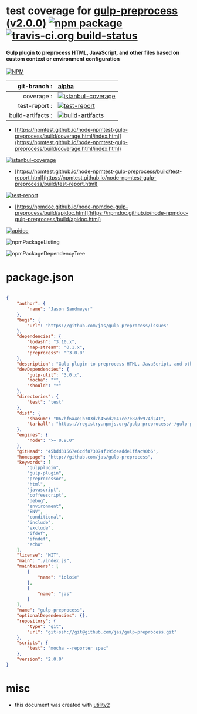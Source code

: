 # test coverage for  [gulp-preprocess (v2.0.0)](http://github.com/jas/gulp-preprocess)  [![npm package](https://img.shields.io/npm/v/npmtest-gulp-preprocess.svg?style=flat-square)](https://www.npmjs.org/package/npmtest-gulp-preprocess) [![travis-ci.org build-status](https://api.travis-ci.org/npmtest/node-npmtest-gulp-preprocess.svg)](https://travis-ci.org/npmtest/node-npmtest-gulp-preprocess)
#### Gulp plugin to preprocess HTML, JavaScript, and other files based on custom context or environment configuration

[![NPM](https://nodei.co/npm/gulp-preprocess.png?downloads=true&downloadRank=true&stars=true)](https://www.npmjs.com/package/gulp-preprocess)

| git-branch : | [alpha](https://github.com/npmtest/node-npmtest-gulp-preprocess/tree/alpha)|
|--:|:--|
| coverage : | [![istanbul-coverage](https://npmtest.github.io/node-npmtest-gulp-preprocess/build/coverage.badge.svg)](https://npmtest.github.io/node-npmtest-gulp-preprocess/build/coverage.html/index.html)|
| test-report : | [![test-report](https://npmtest.github.io/node-npmtest-gulp-preprocess/build/test-report.badge.svg)](https://npmtest.github.io/node-npmtest-gulp-preprocess/build/test-report.html)|
| build-artifacts : | [![build-artifacts](https://npmtest.github.io/node-npmtest-gulp-preprocess/glyphicons_144_folder_open.png)](https://github.com/npmtest/node-npmtest-gulp-preprocess/tree/gh-pages/build)|

- [https://npmtest.github.io/node-npmtest-gulp-preprocess/build/coverage.html/index.html](https://npmtest.github.io/node-npmtest-gulp-preprocess/build/coverage.html/index.html)

[![istanbul-coverage](https://npmtest.github.io/node-npmtest-gulp-preprocess/build/screenCapture.buildCi.browser.%252Ftmp%252Fbuild%252Fcoverage.lib.html.png)](https://npmtest.github.io/node-npmtest-gulp-preprocess/build/coverage.html/index.html)

- [https://npmtest.github.io/node-npmtest-gulp-preprocess/build/test-report.html](https://npmtest.github.io/node-npmtest-gulp-preprocess/build/test-report.html)

[![test-report](https://npmtest.github.io/node-npmtest-gulp-preprocess/build/screenCapture.buildCi.browser.%252Ftmp%252Fbuild%252Ftest-report.html.png)](https://npmtest.github.io/node-npmtest-gulp-preprocess/build/test-report.html)

- [https://npmdoc.github.io/node-npmdoc-gulp-preprocess/build/apidoc.html](https://npmdoc.github.io/node-npmdoc-gulp-preprocess/build/apidoc.html)

[![apidoc](https://npmdoc.github.io/node-npmdoc-gulp-preprocess/build/screenCapture.buildCi.browser.%252Ftmp%252Fbuild%252Fapidoc.html.png)](https://npmdoc.github.io/node-npmdoc-gulp-preprocess/build/apidoc.html)

![npmPackageListing](https://npmtest.github.io/node-npmtest-gulp-preprocess/build/screenCapture.npmPackageListing.svg)

![npmPackageDependencyTree](https://npmtest.github.io/node-npmtest-gulp-preprocess/build/screenCapture.npmPackageDependencyTree.svg)



# package.json

```json

{
    "author": {
        "name": "Jason Sandmeyer"
    },
    "bugs": {
        "url": "https://github.com/jas/gulp-preprocess/issues"
    },
    "dependencies": {
        "lodash": "3.10.x",
        "map-stream": "0.1.x",
        "preprocess": "^3.0.0"
    },
    "description": "Gulp plugin to preprocess HTML, JavaScript, and other files based on custom context or environment configuration",
    "devDependencies": {
        "gulp-util": "3.0.x",
        "mocha": "*",
        "should": "*"
    },
    "directories": {
        "test": "test"
    },
    "dist": {
        "shasum": "067bf6a4e1b703d7b45ed2047ce7e87d5974d241",
        "tarball": "https://registry.npmjs.org/gulp-preprocess/-/gulp-preprocess-2.0.0.tgz"
    },
    "engines": {
        "node": ">= 0.9.0"
    },
    "gitHead": "45bdd31567e6cdf873074f195deadde1ffac90b6",
    "homepage": "http://github.com/jas/gulp-preprocess",
    "keywords": [
        "gulpplugin",
        "gulp-plugin",
        "preprocessor",
        "html",
        "javascript",
        "coffeescript",
        "debug",
        "environment",
        "ENV",
        "conditional",
        "include",
        "exclude",
        "ifdef",
        "ifndef",
        "echo"
    ],
    "license": "MIT",
    "main": "./index.js",
    "maintainers": [
        {
            "name": "ioloie"
        },
        {
            "name": "jas"
        }
    ],
    "name": "gulp-preprocess",
    "optionalDependencies": {},
    "repository": {
        "type": "git",
        "url": "git+ssh://git@github.com/jas/gulp-preprocess.git"
    },
    "scripts": {
        "test": "mocha --reporter spec"
    },
    "version": "2.0.0"
}
```



# misc
- this document was created with [utility2](https://github.com/kaizhu256/node-utility2)
